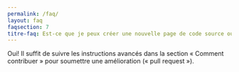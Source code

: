```yaml
---
permalink: /faq/
layout: faq
faqsection: 7
titre-faq: Est-ce que je peux créer une nouvelle page de code source ou de documentation ?
---
```


Oui! Il suffit de suivre les instructions avancés dans la section « Comment contribuer » pour soumettre une amélioration (« pull request »).
